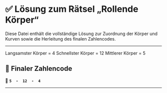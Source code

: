 # ✅ Lösung zum Rätsel „Rollende Körper“

Diese Datei enthält die vollständige Lösung zur Zuordnung der Körper und Kurven sowie die Herleitung des finalen Zahlencodes.

---

Langsamster Körper = 4
Schnellster Körper = 12
Mittlerer Körper = 5


## 🔢 Finaler Zahlencode

🎯 **`5  -  12  -  4`**

---
